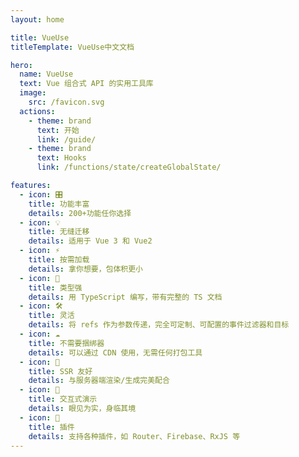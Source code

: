 ```yaml
---
layout: home

title: VueUse
titleTemplate: VueUse中文文档

hero:
  name: VueUse
  text: Vue 组合式 API 的实用工具库
  image:
    src: /favicon.svg
  actions:
    - theme: brand
      text: 开始
      link: /guide/
    - theme: brand
      text: Hooks
      link: /functions/state/createGlobalState/

features:
  - icon: 🎛
    title: 功能丰富
    details: 200+功能任你选择
  - icon: 💡
    title: 无缝迁移
    details: 适用于 Vue 3 和 Vue2
  - icon: ⚡️
    title: 按需加载
    details: 拿你想要，包体积更小
  - icon: 🦾
    title: 类型强
    details: 用 TypeScript 编写，带有完整的 TS 文档
  - icon: 🛠
    title: 灵活
    details: 将 refs 作为参数传递，完全可定制、可配置的事件过滤器和目标
  - icon: ☁️
    title: 不需要捆绑器
    details: 可以通过 CDN 使用，无需任何打包工具
  - icon: 🔋
    title: SSR 友好
    details: 与服务器端渲染/生成完美配合
  - icon: 🎪
    title: 交互式演示
    details: 眼见为实，身临其境
  - icon: 🔌
    title: 插件
    details: 支持各种插件，如 Router、Firebase、RxJS 等
---
```

